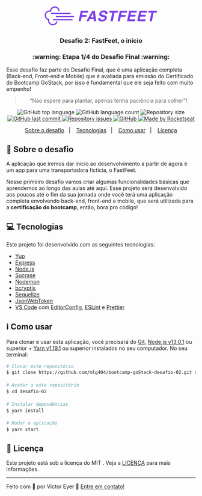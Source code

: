 <h1 align="center">
  <img alt="Fastfeet" title="Fastfeet" src=".github/logo.png" width="300px" />
</h1>

<h3 align="center">
  Desafio 2: FastFeet, o início
</h3>

<h3 align="center">
  :warning: Etapa 1/4 do Desafio Final :warning:
</h3>

<p>Esse desafio faz parte do Desafio Final, que é uma aplicação completa (Back-end, Front-end e Mobile) que é avaliada para emissão do Certificado do Bootcamp GoStack, por isso é fundamental que ele seja feito com muito empenho!</p>

<blockquote align="center">“Não espere para plantar, apenas tenha paciência para colher”!</blockquote>

<p align="center">
  <img alt="GitHub top language" src="https://img.shields.io/github/languages/top/mlg404/bootcamp-goStack-desafio-02.svg">

  <img alt="GitHub language count" src="https://img.shields.io/github/languages/count/mlg404/bootcamp-goStack-desafio-02.svg">

  <img alt="Repository size" src="https://img.shields.io/github/repo-size/mlg404/bootcamp-goStack-desafio-02.svg">
  <a href="https://github.com/mlg404/bootcamp-goStack-desafio-02/commits/master">
    <img alt="GitHub last commit" src="https://img.shields.io/github/last-commit/mlg404/bootcamp-goStack-desafio-02.svg">
  </a>

  <a href="https://github.com/mlg404/bootcamp-goStack-desafio-01/issues">
    <img alt="Repository issues" src="https://img.shields.io/github/issues/mlg404/bootcamp-goStack-desafio-02.svg">
  </a>

  <a href="https://github.com/mlg404/bootcamp-gostack-desafio-02/blob/master/LICENSE">
    <img alt="GitHub" src="https://img.shields.io/github/license/mlg404/bootcamp-goStack-desafio-02.svg">
  </a>

  <a href="https://rocketseat.com.br">
    <img alt="Made by Rocketseat" src="https://img.shields.io/badge/made%20by-Rocketseat-%2304D361">
  </a>

</p>

<p align="center">
  <a href="#rocket-sobre-o-desafio">Sobre o desafio</a>&nbsp;&nbsp;&nbsp;|&nbsp;&nbsp;&nbsp;
  <a href="#computer-tecnologias">Tecnologias</a>&nbsp;&nbsp;&nbsp;|&nbsp;&nbsp;&nbsp;
  <a href="#information_source-como-usar">Como usar</a>&nbsp;&nbsp;&nbsp;|&nbsp;&nbsp;&nbsp;
  <a href="#memo-licença">Licença</a>
</p>

## :rocket: Sobre o desafio

A aplicação que iremos dar início ao desenvolvimento a partir de agora é um app para uma transportadora fictícia, o FastFeet.

Nesse primeiro desafio vamos criar algumas funcionalidades básicas que aprendemos ao longo das aulas até aqui. Esse projeto será desenvolvido aos poucos até o fim da sua jornada onde você terá uma aplicação completa envolvendo back-end, front-end e mobile, que será utilizada para a **certificação do bootcamp**, então, bora pro código!



## :computer: Tecnologias

Este projeto foi desenvolvido com as seguintes tecnologias:

-  [Yup](https://github.com/jquense/yup)
-  [Express](https://expressjs.com/)
-  [Node.js](https://nodejs.org/)
-  [Sucrase](https://github.com/alangpierce/sucrase)
-  [Nodemon](https://nodemon.io/)
-  [bcryptjs](https://github.com/dcodeIO/bcrypt.js)
-  [Sequelize](https://sequelize.org/)
-  [JsonWebToken](https://jwt.io/)
-  [VS Code][vc] com [EditorConfig][vceditconfig],  [ESLint][vceslint] e [Prettier][vcprettier]

## :information_source: Como usar

Para clonar e usar esta aplicação, você precisará do [Git](https://git-scm.com), [Node.js v13.0.1][nodejs] ou superior + [Yarn v1.19.1][yarn] ou superior instalados no seu computador. No seu terminal:

```bash
# Clonar este repositório
$ git clone https://github.com/mlg404/bootcamp-goStack-desafio-02.git desafio-02

# Aceder a este repositório
$ cd desafio-02

# Instalar dependências
$ yarn install

# Rodar a aplicação
$ yarn start
```

## :memo: Licença
Este projeto está sob a licença do MIT . Veja a [LICENÇA](https://github.com/mlg404/bootcamp-goStack-desafio-02/blob/master/LICENSE) para mais informações.

---

Feito com 💙 por Victor Eyer :wave: [Entre em contato!](https://www.linkedin.com/in/victoreyer/)

[nodejs]: https://nodejs.org/
[yarn]: https://yarnpkg.com/
[vc]: https://code.visualstudio.com/
[vceditconfig]: https://marketplace.visualstudio.com/items?itemName=EditorConfig.EditorConfig
[vceslint]: https://marketplace.visualstudio.com/items?itemName=dbaeumer.vscode-eslint
[vcprettier]: https://prettier.io/
